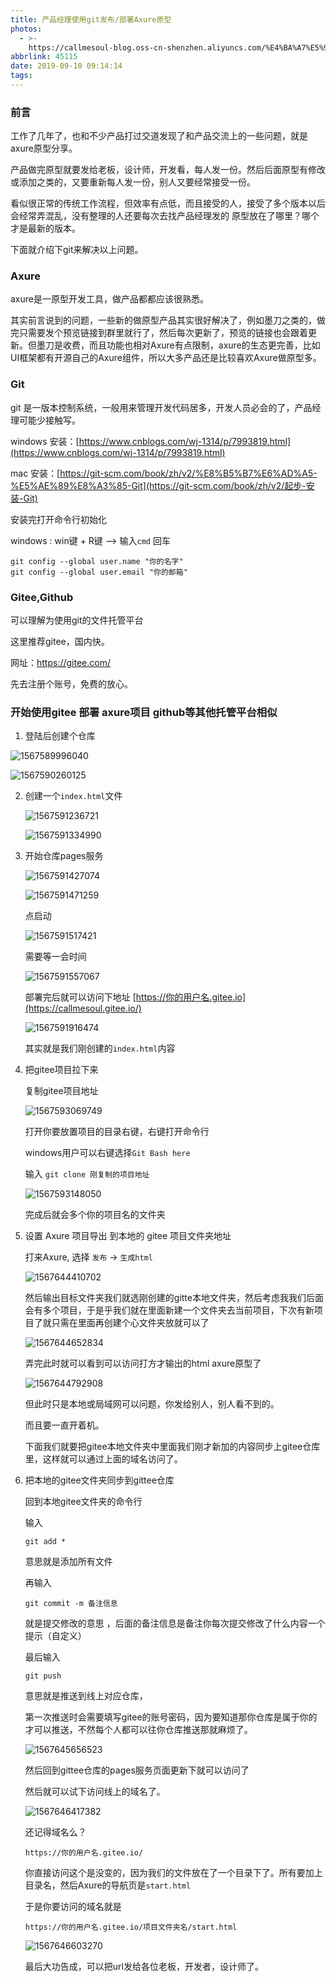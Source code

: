```yaml
---
title: 产品经理使用git发布/部署Axure原型
photos:
  - >-
    https://callmesoul-blog.oss-cn-shenzhen.aliyuncs.com/%E4%BA%A7%E5%93%81%E7%BB%8F%E7%90%86%E4%BD%BF%E7%94%A8git%E5%8F%91%E5%B8%83%E9%83%A8%E7%BD%B2Axure%E5%8E%9F%E5%9E%8B.jpg
abbrlink: 45115
date: 2019-09-10 09:14:14
tags:
---
```


### 前言

工作了几年了，也和不少产品打过交道发现了和产品交流上的一些问题，就是axure原型分享。

产品做完原型就要发给老板，设计师，开发看，每人发一份。然后后面原型有修改或添加之类的，又要重新每人发一份，别人又要经常接受一份。

看似很正常的传统工作流程，但效率有点低，而且接受的人，接受了多个版本以后会经常弄混乱，没有整理的人还要每次去找产品经理发的 原型放在了哪里？哪个才是最新的版本。

下面就介绍下git来解决以上问题。



### Axure

axure是一原型开发工具，做产品都都应该很熟悉。

其实前言说到的问题，一些新的做原型产品其实很好解决了，例如墨刀之类的，做完只需要发个预览链接到群里就行了，然后每次更新了，预览的链接也会跟着更新。但墨刀是收费，而且功能也相对Axure有点限制，axure的生态更完善，比如UI框架都有开源自己的Axure组件，所以大多产品还是比较喜欢Axure做原型多。



### Git

git 是一版本控制系统，一般用来管理开发代码居多，开发人员必会的了，产品经理可能少接触写。

windows 安装：[https://www.cnblogs.com/wj-1314/p/7993819.html](https://www.cnblogs.com/wj-1314/p/7993819.html)

mac 安装：[https://git-scm.com/book/zh/v2/%E8%B5%B7%E6%AD%A5-%E5%AE%89%E8%A3%85-Git](https://git-scm.com/book/zh/v2/起步-安装-Git)

安装完打开命令行初始化

windows : win键 + R键 --> 输入`cmd` 回车 

```
git config --global user.name "你的名字"
git config --global user.email "你的邮箱"
```





### Gitee,Github

可以理解为使用git的文件托管平台

这里推荐gitee，国内快。

网址：https://gitee.com/

先去注册个账号，免费的放心。



### 开始使用gitee 部署 axure项目 github等其他托管平台相似

1. 登陆后创建个仓库

![1567589996040](https://callmesoul-blog.oss-cn-shenzhen.aliyuncs.com/1567589996040.png)



![1567590260125](https://callmesoul-blog.oss-cn-shenzhen.aliyuncs.com/1567590260125.png)

2. 创建一个`index.html`文件

   ![1567591236721](https://callmesoul-blog.oss-cn-shenzhen.aliyuncs.com/1567591236721.png)

   ![1567591334990](C:\Users\Benz\AppData\Roaming\Typora\typora-user-images\1567591334990.png)

3. 开始仓库pages服务

   

   ![1567591427074](https://callmesoul-blog.oss-cn-shenzhen.aliyuncs.com/1567591427074.png)

   ![1567591471259](C:\Users\Benz\AppData\Roaming\Typora\typora-user-images\1567591471259.png)

   点启动

   ![1567591517421](https://callmesoul-blog.oss-cn-shenzhen.aliyuncs.com/1567591517421.png)

   需要等一会时间

   ![1567591557067](https://callmesoul-blog.oss-cn-shenzhen.aliyuncs.com/1567591557067.png)

   部署完后就可以访问下地址 [https://你的用户名.gitee.io](https://callmesoul.gitee.io/)

   ![1567591916474](https://callmesoul-blog.oss-cn-shenzhen.aliyuncs.com/1567591916474.png)

   其实就是我们刚创建的`index.html`内容

4. 把gitee项目拉下来

   复制gitee项目地址

   ![1567593069749](https://callmesoul-blog.oss-cn-shenzhen.aliyuncs.com/1567593069749.png)

   

   打开你要放置项目的目录右键，右键打开命令行

   windows用户可以右键选择`Git Bash here`

   输入 `git clone 刚复制的项目地址`

   ![1567593148050](https://callmesoul-blog.oss-cn-shenzhen.aliyuncs.com/1567593148050.png)

   完成后就会多个你的项目名的文件夹

5. 设置 Axure 项目导出 到本地的 gitee 项目文件夹地址

   打来Axure, 选择 `发布` -> `生成html`

   ![1567644410702](https://callmesoul-blog.oss-cn-shenzhen.aliyuncs.com/1567644410702.png)

   然后输出目标文件夹我们就选刚创建的gitte本地文件夹，然后考虑我我们后面会有多个项目，于是乎我们就在里面新建一个文件夹去当前项目，下次有新项目了就只需在里面再创建个心文件夹放就可以了

   ![1567644652834](https://callmesoul-blog.oss-cn-shenzhen.aliyuncs.com/1567644652834.png)

   弄完此时就可以看到可以访问打方才输出的html axure原型了

   ![1567644792908](https://callmesoul-blog.oss-cn-shenzhen.aliyuncs.com/1567644792908.png)

   

   但此时只是本地或局域网可以问题，你发给别人，别人看不到的。

   而且要一直开着机。

   下面我们就要把gitee本地文件夹中里面我们刚才新加的内容同步上gitee仓库里，这样就可以通过上面的域名访问了。

   

6. 把本地的gitee文件夹同步到gittee仓库

   回到本地gitee文件夹的命令行

   输入

   ```
   git add *
   ```

   意思就是添加所有文件

   再输入

   ```
   git commit -m 备注信息 
   ```

   就是提交修改的意思 ，后面的备注信息是备注你每次提交修改了什么内容一个提示（自定义）

   最后输入

   ```
   git push
   ```

   意思就是推送到线上对应仓库，

   第一次推送时会需要填写gitee的账号密码，因为要知道那你仓库是属于你的才可以推送，不然每个人都可以往你仓库推送那就麻烦了。

   ![1567645656523](https://callmesoul-blog.oss-cn-shenzhen.aliyuncs.com/1567645656523.png)

   

   然后回到gittee仓库的pages服务页面更新下就可以访问了

   

   然后就可以试下访问线上的域名了。

   ![1567646417382](https://callmesoul-blog.oss-cn-shenzhen.aliyuncs.com/1567646417382.png)

   还记得域名么？

   `https://你的用户名.gitee.io/`

   你直接访问这个是没变的，因为我们的文件放在了一个目录下了。所有要加上目录名，然后Axure的导航页是`start.html`

   于是你要访问的域名就是

   `https://你的用户名.gitee.io/项目文件夹名/start.html`

   ![1567646603270](https://callmesoul-blog.oss-cn-shenzhen.aliyuncs.com/1567646603270.png)

   

   最后大功告成，可以把url发给各位老板，开发者，设计师了。

